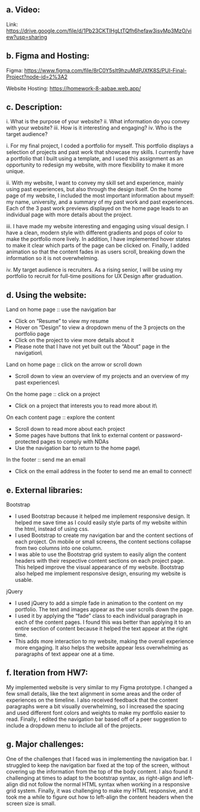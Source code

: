 ## a. Video:
Link: https://drive.google.com/file/d/1Pb23CKTIHgLtTQfh6hefaw3isvMp3MzO/view?usp=sharing


## b. Figma and Hosting:
Figma: https://www.figma.com/file/8rC0Y5sIt9hzuMdPJXfK8S/PUI-Final-Project?node-id=2%3A2

Website Hosting: https://homework-8-aabae.web.app/


## c. Description:
i. What is the purpose of your website?
ii. What information do you convey with your website?
iii. How is it interesting and engaging?
iv. Who is the target audience?

i. For my final project, I coded a portfolio for myself. This portfolio displays a selection of projects and past work that showcase my skills. I currently have a portfolio that I built using a template, and I used this assignment as an opportunity to redesign my website, with more flexibility to make it more unique.

ii. With my website, I want to convey my skill set and experience, mainly using past experiences, but also through the design itself. On the home page of my website, I included the most important information about myself: my name, university, and a summary of my past work and past experiences. Each of the 3 past work previews displayed on the home page leads to an individual page with more details about the project.

iii. I have made my website interesting and engaging using visual design. I have a clean, modern style with different gradients and pops of color to make the portfolio more lively. In addition, I have implemented hover states to make it clear which parts of the page can be clicked on. Finally, I added animation so that the content fades in as users scroll, breaking down the information so it is not overwhelming.

iv. My target audience is recruiters. As a rising senior, I will be using my portfolio to recruit for full-time positions for UX Design after graduation.


## d. Using the website:
Land on home page :: use the navigation bar
* Click on “Resume” to view my resume
* Hover on “Design” to view a dropdown menu of the 3 projects on the portfolio page
* Click on the project to view more details about it
* Please note that I have not yet built out the “About” page in the navigation\


Land on home page :: click on the arrow or scroll down
* Scroll down to view an overview of my projects and an overview of my past experiences\


On the home page :: click on a project
* Click on a project that interests you to read more about it\


On each content page :: explore the content
* Scroll down to read more about each project
* Some pages have buttons that link to external content or password-protected pages to comply with NDAs
* Use the navigation bar to return to the home page\


In the footer :: send me an email
* Click on the email address in the footer to send me an email to connect!


## e. External libraries:
Bootstrap
* I used Bootstrap because it helped me implement responsive design. It helped me save time as I could easily style parts of my website within the html, instead of using css.
* I used Bootstrap to create my navigation bar and the content sections of each project. On mobile or small screens, the content sections collapse from two columns into one column.
* I was able to use the Bootstrap grid system to easily align the content headers with their respective content sections on each project page. This helped improve the visual appearance of my website. Bootstrap also helped me implement responsive design, ensuring my website is usable.

jQuery
* I used jQuery to add a simple fade in animation to the content on my portfolio. The text and images appear as the user scrolls down the page.
* I used it by applying the “fade” class to each individual paragraph in each of the content pages. I found this was better than applying it to an entire section of content because it helped the text appear at the right time.
* This adds more interaction to my website, making the overall experience more engaging. It also helps the website appear less overwhelming as paragraphs of text appear one at a time.


## f. Iteration from HW7:
My implemented website is very similar to my Figma prototype. I changed a few small details, like the text alignment in some areas and the order of experiences on the timeline. I also received feedback that the content paragraphs were a bit visually overwhelming, so I increased the spacing and used different font colors and weights to make my portfolio easier to read. Finally, I edited the navigation bar based off of a peer suggestion to include a dropdown menu to include all of the projects.


## g. Major challenges:
One of the challenges that I faced was in implementing the navigation bar. I struggled to keep the navigation bar fixed at the top of the screen, without covering up the information from the top of the body content. I also found it challenging at times to adapt to the bootstrap syntax, as right-align and left-align did not follow the normal HTML syntax when working in a responsive grid system. Finally, it was challenging to make my HTML responsive, and it took me a while to figure out how to left-align the content headers when the screen size is small.

